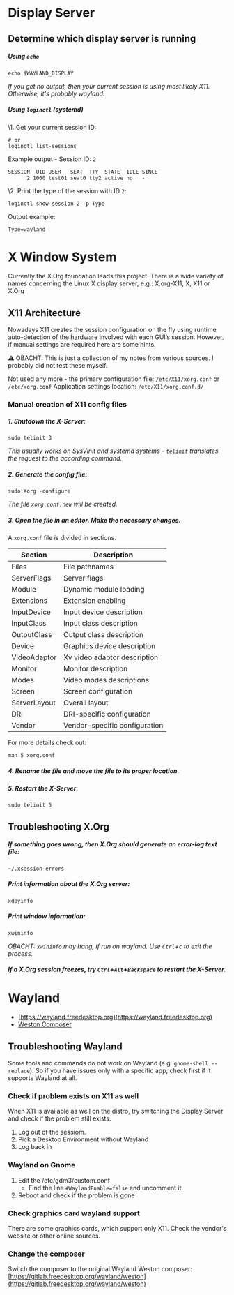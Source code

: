 # Display Server

## Determine which display server is running

##### Using `echo`
```
echo $WAYLAND_DISPLAY
```
_If you get no output, then your current session is using most likely X11. Otherwise, it's probably wayland._

##### Using `loginctl` (systemd)

\1. Get your current session ID:
```
# or
loginctl list-sessions
```

Example output - Session ID: `2`
```
SESSION  UID USER   SEAT  TTY  STATE  IDLE SINCE  
      2 1000 test01 seat0 tty2 active no   -
```

\2. Print the type of the session with ID `2`:
```shell
loginctl show-session 2 -p Type
```
Output example:
```
Type=wayland
```

# X Window System

Currently the X.Org foundation leads this project. There is a wide variety of names concerning the Linux X display server, e.g.: X.org-X11, X, X11 or X.Org

## X11 Architecture

Nowadays X11 creates the session configuration on the fly using runtime auto-detection of the hardware involved with each GUI’s session. However, if manual settings are required here are some hints.

⚠ OBACHT: This is just a collection of my notes from various sources. I probably did not test these myself.

Not used any more - the primary configuration file: `/etc/X11/xorg.conf` or `/etc/xorg.conf`
Application settings location: `/etc/X11/xorg.conf.d/`

### Manual creation of X11 config files

##### 1. Shutdown the X-Server:
```
sudo telinit 3
```
_This usually works on SysVinit and systemd systems - `telinit` translates the request to the according command._

##### 2. Generate the config file:
```
sudo Xorg -configure
```
_The file `xorg.conf.new` will be created._

##### 3. Open the file in an editor. Make the necessary changes.

A `xorg.conf` file is divided in sections.

| Section | Description |
|-----|-----|
| Files | File pathnames |
| ServerFlags | Server flags |
| Module | Dynamic module loading |
| Extensions | Extension enabling |
| InputDevice | Input device description |
| InputClass | Input class description |
| OutputClass | Output class description |
| Device | Graphics device description |
| VideoAdaptor | Xv video adaptor description |
| Monitor | Monitor description |
| Modes | Video modes descriptions |
| Screen | Screen configuration |
| ServerLayout | Overall layout |
| DRI | DRI-specific configuration |
| Vendor | Vendor-specific configuration |

For more details check out:
```
man 5 xorg.conf
```

##### 4. Rename the file and move the file to its proper location.

##### 5. Restart the X-Server:
```
sudo telinit 5
```

## Troubleshooting X.Org

##### If something goes wrong, then X.Org should generate an error-log text file:
```
~/.xsession-errors
```

##### Print information about the X.Org server:
```
xdpyinfo
```

##### Print window information:
```
xwininfo
```
_OBACHT: `xwininfo` may hang, if run on wayland. Use `Ctrl`+`c` to exit the process._

##### If a X.Org session freezes, try `Ctrl`+`Alt`+`Backspace` to restart the X-Server.

# Wayland

- [https://wayland.freedesktop.org](https://wayland.freedesktop.org)
- [Weston Composer](https://gitlab.freedesktop.org/wayland/weston)

## Troubleshooting Wayland

Some tools and commands do not work on Wayland (e.g. `gnome-shell --replace`). So if you have issues only with a specific app, check first if it supports Wayland at all.

### Check if problem exists on X11 as well
When X11 is available as well on the distro, try switching the Display Server and check if the problem still exists.

1. Log out of the sessiom.
2. Pick a Desktop Environment without Wayland
3. Log back in

### Wayland on Gnome

1. Edit the /etc/gdm3/custom.conf
    - Find the line `#WaylandEnable=false` and uncomment it.
2. Reboot and check if the problem is gone

### Check graphics card wayland support

There are some graphics cards, which support only X11. Check the vendor's website or other online sources.

### Change the composer

Switch the composer to the original Wayland Weston composer: [https://gitlab.freedesktop.org/wayland/weston](https://gitlab.freedesktop.org/wayland/weston)

